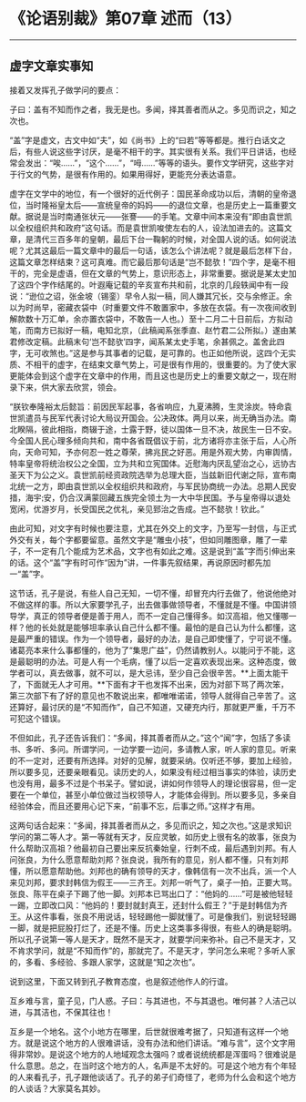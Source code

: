 # 《论语别裁》第07章 述而（13）

------

## 虚字文章实事知

接着又发挥孔子做学问的要点：

子曰：盖有不知而作之者，我无是也。多闻，择其善者而从之。多见而识之，知之次也。

“盖”字是虚文，古文中如“夫”，如《尚书》上的“曰若”等等都是。推行白话文之后，有些人说这些字讨厌，是毫不相干的字。其实很有关系。我们平日讲话，也经常会发出：“唉……”，“这个……”，“呣……”等等的语头。要作文学研究，这些字对于行文的气势，是很有作用的。如果用得好，更能充分表达语意。

虚字在文学中的地位，有一个很好的近代例子：国民革命成功以后，清朝的皇帝退位，当时隆裕皇太后——宣统皇帝的妈妈——的退位文章，也是历史上一篇重要文献。据说是当时南通张状元——张謇——的手笔。文章中间本来没有“即由袁世凯以全权组织共和政府”这句话。而是袁世凯唆使左右的人，设法加进去的。这篇文章，是清代三百多年的皇朝，最后下台一鞠躬的时候，对全国人说的话。如何说法呢？尤其这最后一篇文章中的最后一句话，该怎么个讲法呢？就是最后怎样下台，这篇文章怎样结束？这可真难。而它最后那句话是“岂不懿欤！”四个字，是毫不相干的，完全是虚语，但在文章的气势上，意识形态上，非常重要。据说是某太史加了这四个字作结尾的。叶遐庵记载的辛亥宣布共和前，北京的几段轶闻中有一段说：“逊位之诏，张金坡（锡銮）早令人拟一稿，同人嫌其冗长，交与余修正。余以为时尚早，密藏衣袋中（时重要文件不敢置家中，多放在衣袋。有一次夜间收到解款数十万汇单，余亦置衣袋中，不敢告一人也。）至十二月二十日前后，方拟动笔，而南方已拟好一稿，电知北京，（此稿闻系张季直、赵竹君二公所拟。）遂由某君修改定稿。此稿末句‘岂不懿欤’四字，闻系某太史手笔，余甚佩之。盖舍此四字，无可收煞也。”这是参与其事者的记载，是可靠的。也正如他所说，这四个无实质、不相干的虚字，在结束文章气势上，可是很有作用的，很重要的。为了使大家更能体会到这个虚字在文章中的作用，而且这也是历史上的重要文献之一，现在附录下来，供大家去欣赏，领会。

“朕钦奉隆裕太后懿旨：前因民军起事，各省响应，九夏沸腾，生灵涂炭。特命袁世凯遣员与民军代表讨论大局议开国会。公决政体。两月以来，尚无确当办法。南北睽隔，彼此相指，商辍于途，士露于野，徒以国体一旦不决，故民生一日不安。今全国人民心理多倾向共和，南中各省既倡议于前，北方诸将亦主张于后，人心所向，天命可知，予亦何忍一姓之尊荣，拂兆民之好恶。用是外观大势，内审舆情，特率皇帝将统治权公之全国，立为共和立宪国体。近慰海内厌乱望治之心，远协古圣天下为公之义。袁世凯前经资政院选举为总理大臣，当兹新旧代谢之际，宣布南北统一之方，即由袁世凯以全权组织共和政府，与军民协商统一办法。总期人民安措，海宇安，仍合汉满蒙回藏五族完全领土为一大中华民国。予与皇帝得以退处宽闲，优游岁月，长受国民之优礼，亲见郅治之告成。岂不懿欤！钦此。”

由此可知，对文字有时候也要注意，尤其在外交上的文字，乃至写一封信，与正式外交有关，每个字都要留意。虽然文字是“雕虫小技”，但如同雕图章，雕了一辈子，不一定有几个能成为艺术品，文字也有如此之难。这是说到“盖”字而引伸出来的话。这个“盖”字有时可作“因为”讲，一件事先叙结果，再说原因时都先加一“盖”字。

这节话，孔子是说，有些人自己无知，一切不懂，却冒充内行去做了，他说他绝对不做这样的事。所以大家要学孔子，出去做事做领导者，不懂就是不懂。中国讲领导学，真正的领导者便是善于用人，而不一定自己懂得多。如汉高祖，他又懂哪一样？他的长处就是能够坦率承认自己什么都不懂。最怕的是自己认为什么都懂，这是最严重的错误。作为一个领导者，最好的办法，是自己即使懂了，宁可说不懂。诸葛亮本来什么事都懂的，他为了“集思广益”，仍然请教别人。以能问于不能，这是最聪明的办法。可是人有一个毛病，懂了以后一定喜欢表现出来。这种态度，做学者可以，真去做事，就不可以，是大忌讳，至少自己会很辛苦。**上面太能干了，下面就无人才可用。**下面有才干也发挥不出来，因为对部下骂了两次笨，第三次部下有了好的意见也不敢说出来，都唯唯诺诺，领导人就得自己辛苦了。这还算好，最讨厌的是“不知而作”，自己不知道，又硬充内行，那就更严重，千万不可犯这个错误。

不但如此，孔子还告诉我们：“多闻，择其善者而从之。”这个“闻”字，包括了多读书、多听、多问。所谓学问，一边学要一边问，多请教人家，听人家的意见。听来的不一定对，还要有所选择。对好的见解，就要采纳。仅听还不够，要加上经验，所以要多见，还要亲眼看见。读历史的人，如果没有经过相当事实的体验，读历史也没有用，最多不过是个书呆子。譬如说，讲如何作领导人的理论很容易，但一定要在一个单位，甚至小单位做过当权领导人，才能体会得到。所以要多见，多亲自经验体会，而且还要用心记下来，“前事不忘，后事之师。”这样才有用。

这两句话合起来：“多闻，择其善者而从之，多见而识之，知之次也。”这是求知识学问的第二等人才。第一等就有天才，反应灵敏，如历史上很有名的故事，张良为什么帮助汉高祖？他最初自己要出来反抗秦始皇，行刺不成，最后遇到刘邦。有人问张良，为什么愿意帮助刘邦？张良说，我所有的意见，别人都不懂，只有刘邦懂，所以愿意帮助他。刘邦也的确有领导的天才，像韩信有一次不出兵，派一个人来见刘邦，要求封韩信为假王——三齐王。刘邦一听气了，桌子一拍，正要大骂。张良、陈平在桌子下踢了他一脚。刘邦本已骂出口了：“他妈的……”可是被他轻轻一踢，立即改口风：“他妈的！要封就封真王，还封什么假王？”于是封韩信为齐王。从这件事看，张良不用说话，轻轻踢他一脚就懂了。可是像我们，别说轻轻踢一脚，就是把屁股打烂了，还是不懂。历史上这类事多得很，有些人的确是聪明。所以孔子说第一等人是天才，既然不是天才，就要学问来弥补。自己不是天才，又不肯求学问，就是“不知而作”的，那就完了。不是天才，学问怎么来呢？多听人家的，多看、多经验、多跟人家学，这就是“知之次也”。

说到这里，下面又转到孔子教育态度，也是叙述他作人的行谊。

互乡难与言，童子见，门人惑。子曰：与其进也，不与其退也。唯何甚？人洁己以进，与其洁也，不保其往也！

互乡是一个地名。这个小地方在哪里，后世就很难考据了，只知道有这样一个地方。就是说这个地方的人很难讲话，没有办法和他们讲话。“难与言”，这个文字用得非常妙。是说这个地方的人地域观念太强吗？或者说统统都是浑蛋吗？很难说是什么意思。总之，在当时这个地方的人，名声是不太好的。可是这个地方有个年轻的人来看孔子，孔子跟他谈话了。孔子的弟子们奇怪了，老师为什么会和这个地方的人谈话？大家莫名其妙。

